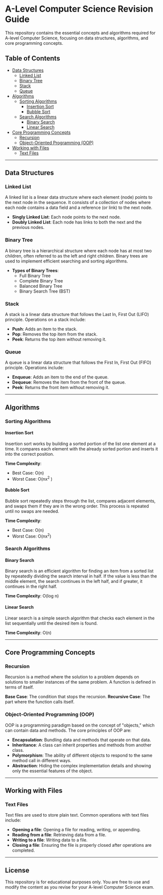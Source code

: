 # A-Level Computer Science Revision Guide

This repository contains the essential concepts and algorithms required for A-level Computer Science, focusing on data structures, algorithms, and core programming concepts.

## Table of Contents

- [Data Structures](#data-structures)
  - [Linked List](#linked-list)
  - [Binary Tree](#binary-tree)
  - [Stack](#stack)
  - [Queue](#queue)
- [Algorithms](#algorithms)
  - [Sorting Algorithms](#sorting-algorithms)
    - [Insertion Sort](#insertion-sort)
    - [Bubble Sort](#bubble-sort)
  - [Search Algorithms](#search-algorithms)
    - [Binary Search](#binary-search)
    - [Linear Search](#linear-search)
- [Core Programming Concepts](#core-programming-concepts)
  - [Recursion](#recursion)
  - [Object-Oriented Programming (OOP)](#object-oriented-programming-oop)
- [Working with Files](#working-with-files)
  - [Text Files](#text-files)

---

## Data Structures

### Linked List

A linked list is a linear data structure where each element (node) points to the next node in the sequence. It consists of a collection of nodes where each node contains a data field and a reference (or link) to the next node.

- **Singly Linked List**: Each node points to the next node.
- **Doubly Linked List**: Each node has links to both the next and the previous nodes.

### Binary Tree

A binary tree is a hierarchical structure where each node has at most two children, often referred to as the left and right children. Binary trees are used to implement efficient searching and sorting algorithms.

- **Types of Binary Trees**:
  - Full Binary Tree
  - Complete Binary Tree
  - Balanced Binary Tree
  - Binary Search Tree (BST)

### Stack

A stack is a linear data structure that follows the Last In, First Out (LIFO) principle. Operations on a stack include:
- **Push**: Adds an item to the stack.
- **Pop**: Removes the top item from the stack.
- **Peek**: Returns the top item without removing it.

### Queue

A queue is a linear data structure that follows the First In, First Out (FIFO) principle. Operations include:
- **Enqueue**: Adds an item to the end of the queue.
- **Dequeue**: Removes the item from the front of the queue.
- **Peek**: Returns the front item without removing it.

---

## Algorithms

### Sorting Algorithms

#### Insertion Sort

Insertion sort works by building a sorted portion of the list one element at a time. It compares each element with the already sorted portion and inserts it into the correct position.

**Time Complexity**: 
- Best Case: O(n)
- Worst Case: O(nx<sup>2</sup>
)

#### Bubble Sort

Bubble sort repeatedly steps through the list, compares adjacent elements, and swaps them if they are in the wrong order. This process is repeated until no swaps are needed.

**Time Complexity**: 
- Best Case: O(n)
- Worst Case: O(nx<sup>2</sup>)

### Search Algorithms

#### Binary Search

Binary search is an efficient algorithm for finding an item from a sorted list by repeatedly dividing the search interval in half. If the value is less than the middle element, the search continues in the left half, and if greater, it continues in the right half.

**Time Complexity**: O(log n)

#### Linear Search

Linear search is a simple search algorithm that checks each element in the list sequentially until the desired item is found.

**Time Complexity**: O(n)

---

## Core Programming Concepts

### Recursion

Recursion is a method where the solution to a problem depends on solutions to smaller instances of the same problem. A function is defined in terms of itself.

**Base Case**: The condition that stops the recursion.
**Recursive Case**: The part where the function calls itself.

### Object-Oriented Programming (OOP)

OOP is a programming paradigm based on the concept of "objects," which can contain data and methods. The core principles of OOP are:
- **Encapsulation**: Bundling data and methods that operate on that data.
- **Inheritance**: A class can inherit properties and methods from another class.
- **Polymorphism**: The ability of different objects to respond to the same method call in different ways.
- **Abstraction**: Hiding the complex implementation details and showing only the essential features of the object.

---

## Working with Files

### Text Files

Text files are used to store plain text. Common operations with text files include:
- **Opening a file**: Opening a file for reading, writing, or appending.
- **Reading from a file**: Retrieving data from a file.
- **Writing to a file**: Writing data to a file.
- **Closing a file**: Ensuring the file is properly closed after operations are completed.

---

## License

This repository is for educational purposes only. You are free to use and modify the content as you revise for your A-level Computer Science exam.

